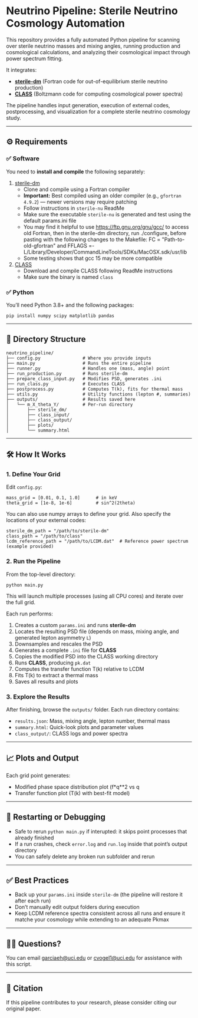 <!DOCTYPE html><html><head><meta charset='utf-8'></head><body>
<h1>Neutrino Pipeline: Sterile Neutrino Cosmology Automation</h1>
<p>This repository provides a fully automated Python pipeline for scanning over sterile neutrino masses and mixing angles, running production and cosmological calculations, and analyzing their cosmological impact through power spectrum fitting.</p>
<p>It integrates:</p>
<ul>
  <li><strong><a href="https://urldefense.com/v3/__https://github.com/ntveem/sterile-dm__;!!CzAuKJ42GuquVTTmVmPViYEvSg!Pw4sUtYNWZRpininvG_bbd21bDR_Px9WxoXbTLYAeoZCvcdYtClDnLw2FnnrPIbxDztKo3tSnPepG3I$">sterile-dm</a></strong> (Fortran code for out-of-equilibrium sterile neutrino production)</li>
  <li><strong><a href="https://urldefense.com/v3/__https://github.com/lesgourg/class_public__;!!CzAuKJ42GuquVTTmVmPViYEvSg!Pw4sUtYNWZRpininvG_bbd21bDR_Px9WxoXbTLYAeoZCvcdYtClDnLw2FnnrPIbxDztKo3tSt9ml2RI$">CLASS</a></strong> (Boltzmann code for computing cosmological power spectra)</li>
</ul>
<p>The pipeline handles input generation, execution of external codes, postprocessing, and visualization for a complete sterile neutrino cosmology study.</p>


<hr>

<h2>⚙️ Requirements</h2>

<h3>✅ Software</h3>
<p>You need to <strong>install and compile</strong> the following separately:</p>

<ol>
  <li><a href="https://urldefense.com/v3/__https://github.com/ntveem/sterile-dm__;!!CzAuKJ42GuquVTTmVmPViYEvSg!Pw4sUtYNWZRpininvG_bbd21bDR_Px9WxoXbTLYAeoZCvcdYtClDnLw2FnnrPIbxDztKo3tSnPepG3I$">sterile-dm</a>
    <ul>
      <li>Clone and compile using a Fortran compiler</li>
      <li><strong>Important:</strong> Best compiled using an older compiler (e.g., <code>gfortran 4.9.2</code>) — newer versions may require patching</li>
      <li>Follow instructions in <code>sterile-nu</code> ReadMe</li>
      <li>Make sure the executable  <code>sterile-nu</code> is generated and test using the default params.ini file</li>
      <li>You may find it helpful to use <a href="https://urldefense.com/v3/__https://ftp.gnu.org/gnu/gcc/__;!!CzAuKJ42GuquVTTmVmPViYEvSg!Pw4sUtYNWZRpininvG_bbd21bDR_Px9WxoXbTLYAeoZCvcdYtClDnLw2FnnrPIbxDztKo3tSqj8Yg3M$">https://ftp.gnu.org/gnu/gcc/</a> to access old Fortran, then in the sterile-dm directory, run ./configure, before pasting 
        with the following changes to the Makefile: FC = "Path-to-old-gfortran" and FFLAGS =-L/Library/Developer/CommandLineTools/SDKs/MacOSX.sdk/usr/lib 
      </li>
      <li>Some testing shows that gcc 15 may be more compatible </li>
    </ul>
  </li>
  <li><a href="https://urldefense.com/v3/__https://github.com/lesgourg/class_public__;!!CzAuKJ42GuquVTTmVmPViYEvSg!Pw4sUtYNWZRpininvG_bbd21bDR_Px9WxoXbTLYAeoZCvcdYtClDnLw2FnnrPIbxDztKo3tSt9ml2RI$">CLASS</a>
    <ul>
      <li>Download and compile CLASS following ReadMe instructions</li>
      <li>Make sure the binary is named <code>class</code></li>
    </ul>
  </li>
</ol>

<h3>✅ Python</h3>
<p>You’ll need Python 3.8+ and the following packages:</p>
<pre><code>pip install numpy scipy matplotlib pandas</code></pre>

<hr>

<h2>📂 Directory Structure</h2>
<pre><code>neutrino_pipeline/
├── config.py                # Where you provide inputs
├── main.py                  # Runs the entire pipeline
├── runner.py                # Handles one (mass, angle) point
├── run_production.py        # Runs sterile-dm
├── prepare_class_input.py   # Modifies PSD, generates .ini
├── run_class.py             # Executes CLASS
├── postprocess.py           # Computes T(k), fits for thermal mass
├── utils.py                 # Utility functions (lepton #, summaries)
├── outputs/                 # Results saved here
│   └── m_X_theta_Y/         # Per-run directory
│       ├── sterile_dm/
│       ├── class_input/
│       ├── class_output/
│       ├── plots/
│       └── summary.html
</code></pre>

<hr>

<h2>🛠️ How It Works</h2>

<h3>1. <strong>Define Your Grid</strong></h3>
<p>Edit <code>config.py</code>:</p>
<pre><code>mass_grid = [0.01, 0.1, 1.0]      # in keV
theta_grid = [1e-8, 1e-6]         # sin^2(2theta)</code></pre>
<p>You can also use numpy arrays to define your grid. Also specify the locations of your external codes:</p>
<pre><code>sterile_dm_path = "/path/to/sterile-dm"
class_path = "/path/to/class"
lcdm_reference_path = "/path/to/LCDM.dat"  # Reference power spectrum (example provided)
</code></pre>

<h3>2. <strong>Run the Pipeline</strong></h3>
<p>From the top-level directory:</p>
<pre><code>python main.py</code></pre>

<p>This will launch multiple processes (using all CPU cores) and iterate over the full grid.</p>

<p>Each run performs:</p>
<ol>
  <li>Creates a custom <code>params.ini</code> and runs <strong>sterile-dm</strong></li>
  <li>Locates the resulting PSD file (depends on mass, mixing angle, and generated lepton asymmetry <code>L</code>)</li>
  <li>Downsamples and rescales the PSD</li>
  <li>Generates a complete <code>.ini</code> file for <strong>CLASS</strong></li>
  <li>Copies the modified PSD into the CLASS working directory</li>
  <li>Runs <strong>CLASS</strong>, producing <code>pk.dat</code></li>
  <li>Computes the transfer function T(k) relative to LCDM</li>
  <li>Fits T(k) to extract a thermal mass</li>
  <li>Saves all results and plots</li>
</ol>

<h3>3. <strong>Explore the Results</strong></h3>
<p>After finishing, browse the <code>outputs/</code> folder. Each run directory contains:</p>
<ul>
  <li><code>results.json</code>: Mass, mixing angle, lepton number, thermal mass</li>
  <li><code>summary.html</code>: Quick-look plots and parameter values</li>
  <li><code>class_output/</code>: CLASS logs and power spectra</li>
</ul>

<hr>

<h2>📈 Plots and Output</h2>
<p>Each grid point generates:</p>
<ul>
  <li>Modified phase space distribution plot (f*q**2 vs q</li>
  <li>Transfer function plot (T(k) with best-fit model)</li>
</ul>

<hr>

<h2>🔁 Restarting or Debugging</h2>
<ul>
  <li>Safe to rerun <code>python main.py</code> if interupted: it skips point processes that already finished</li>
  <li>If a run crashes, check <code>error.log</code> and <code>run.log</code> inside that point’s output directory</li>
  <li>You can safely delete any broken run subfolder and rerun</li>
</ul>

<hr>

<h2>✅ Best Practices</h2>
<ul>
  <li>Back up your <code>params.ini</code> inside <code>sterile-dm</code> (the pipeline will restore it after each run)</li>
  <li>Don’t manually edit output folders during execution</li>
  <li>Keep LCDM reference spectra consistent across all runs and ensure it matche your cosmology while extending to an adequate Pkmax</li>
</ul>

<hr>

<h2>🙋‍♀️ Questions?</h2>
<p>You can email <a href="mailto:garciaeh@uci.edu">garciaeh@uci.edu</a> or <a href="mailto:cvogel1@uci.edu">cvogel1@uci.edu</a> for assistance with this script.</p>

<hr>

<h2>📜 Citation</h2>
<p>If this pipeline contributes to your research, please consider citing our original paper.</p>
</body></html>
